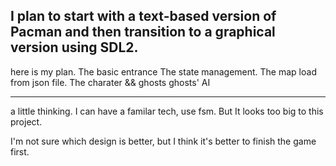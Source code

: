 I plan to start with a text-based version of Pacman and then transition to a graphical version using SDL2.
---
here is my plan.
The basic entrance 
The state management.
The map load from json file.
The charater && ghosts
ghosts' AI

---
a little thinking. I can have a familar tech, use fsm. But It looks too big to this project.

I'm not sure which design is better, but I think it's better to finish the game first.